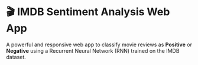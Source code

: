 # 🎬 IMDB Sentiment Analysis Web App

A powerful and responsive web app to classify movie reviews as **Positive** or **Negative** using a Recurrent Neural Network (RNN) trained on the IMDB dataset.
